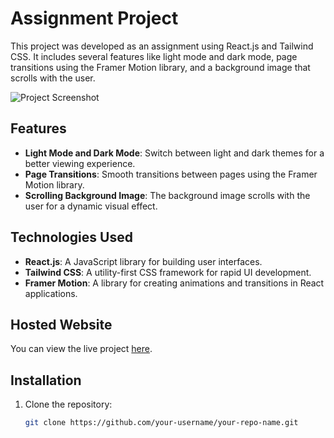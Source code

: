 # Assignment Project

This project was developed as an assignment using React.js and Tailwind CSS. It includes several features like light mode and dark mode, page transitions using the Framer Motion library, and a background image that scrolls with the user.

![Project Screenshot](src/assets/website_img.png)

## Features

- **Light Mode and Dark Mode**: Switch between light and dark themes for a better viewing experience.
- **Page Transitions**: Smooth transitions between pages using the Framer Motion library.
- **Scrolling Background Image**: The background image scrolls with the user for a dynamic visual effect.

## Technologies Used

- **React.js**: A JavaScript library for building user interfaces.
- **Tailwind CSS**: A utility-first CSS framework for rapid UI development.
- **Framer Motion**: A library for creating animations and transitions in React applications.

## Hosted Website

You can view the live project [here](https://go-cpt-assignment.vercel.app/).

## Installation

1. Clone the repository:
   ```sh
   git clone https://github.com/your-username/your-repo-name.git
   ```

